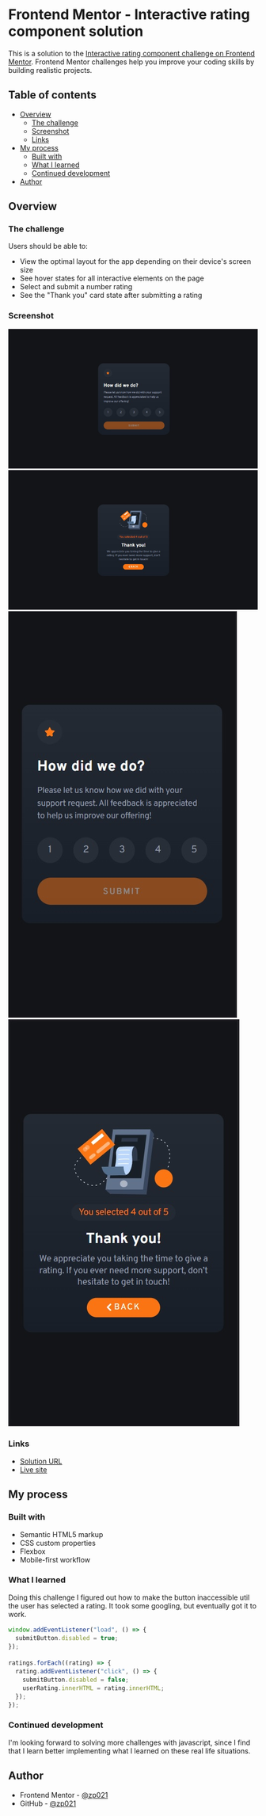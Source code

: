 # Frontend Mentor - Interactive rating component solution

This is a solution to the [Interactive rating component challenge on Frontend Mentor](https://www.frontendmentor.io/challenges/interactive-rating-component-koxpeBUmI). Frontend Mentor challenges help you improve your coding skills by building realistic projects.

## Table of contents

- [Overview](#overview)
  - [The challenge](#the-challenge)
  - [Screenshot](#screenshot)
  - [Links](#links)
- [My process](#my-process)
  - [Built with](#built-with)
  - [What I learned](#what-i-learned)
  - [Continued development](#continued-development)
- [Author](#author)

## Overview

### The challenge

Users should be able to:

- View the optimal layout for the app depending on their device's screen size
- See hover states for all interactive elements on the page
- Select and submit a number rating
- See the "Thank you" card state after submitting a rating

### Screenshot

![](./desktop.jpg)
![](./desktop2.jpg)
![](./mobile.jpg)
![](./mobile2.jpg)

### Links

- [Solution URL](https://your-solution-url.com)
- [Live site](https://zp021-frontend-mentor-rating.netlify.app/)

## My process

### Built with

- Semantic HTML5 markup
- CSS custom properties
- Flexbox
- Mobile-first workflow

### What I learned

Doing this challenge I figured out how to make the button inaccessible util the user has selected a rating. It took some googling, but eventually got it to work.

```js
window.addEventListener("load", () => {
  submitButton.disabled = true;
});

ratings.forEach((rating) => {
  rating.addEventListener("click", () => {
    submitButton.disabled = false;
    userRating.innerHTML = rating.innerHTML;
  });
});
```

### Continued development

I'm looking forward to solving more challenges with javascript, since I find that I learn better implementing what I learned on these real life situations.

## Author

- Frontend Mentor - [@zp021](https://www.frontendmentor.io/profile/zp021)
- GitHub - [@zp021](https://github.com/zp021)
